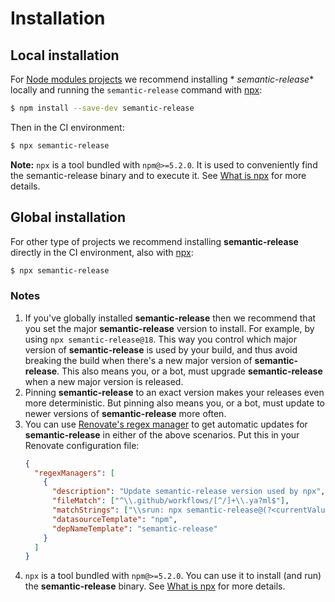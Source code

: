 # Installation

## Local installation

For [Node modules projects](https://docs.npmjs.com/getting-started/creating-node-modules) we recommend installing *
*semantic-release** locally and running the `semantic-release` command with [npx](https://www.npmjs.com/package/npx):

```bash
$ npm install --save-dev semantic-release
```

Then in the CI environment:

```bash
$ npx semantic-release
```

**Note:** `npx` is a tool bundled with `npm@>=5.2.0`. It is used to conveniently find the semantic-release binary and to
execute it. See [What is npx](../support/FAQ.md#what-is-npx) for more details.

## Global installation

For other type of projects we recommend installing **semantic-release** directly in the CI environment, also
with [npx](https://www.npmjs.com/package/npx):

```bash
$ npx semantic-release
```

### Notes

1. If you've globally installed **semantic-release** then we recommend that you set the major **semantic-release**
   version to install.
   For example, by using `npx semantic-release@18`.
   This way you control which major version of **semantic-release** is used by your build, and thus avoid breaking the
   build when there's a new major version of **semantic-release**.
   This also means you, or a bot, must upgrade **semantic-release** when a new major version is released.
2. Pinning **semantic-release** to an exact version makes your releases even more deterministic.
   But pinning also means you, or a bot, must update to newer versions of **semantic-release** more often.
3. You can use [Renovate's regex manager](https://docs.renovatebot.com/modules/manager/regex/) to get automatic updates
   for **semantic-release** in either of the above scenarios.
   Put this in your Renovate configuration file:
   ```json
   {
     "regexManagers": [
       {
         "description": "Update semantic-release version used by npx",
         "fileMatch": ["^\\.github/workflows/[^/]+\\.ya?ml$"],
         "matchStrings": ["\\srun: npx semantic-release@(?<currentValue>.*?)\\s"],
         "datasourceTemplate": "npm",
         "depNameTemplate": "semantic-release"
       }
     ]
   }
   ```
4. `npx` is a tool bundled with `npm@>=5.2.0`. You can use it to install (and run) the **semantic-release** binary.
   See [What is npx](../support/FAQ.md#what-is-npx) for more details.
